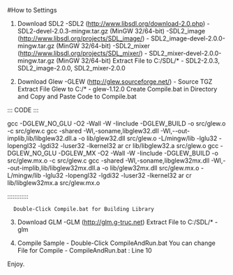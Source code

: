 #How to Settings

1. Download SDL2
     -SDL2 (http://www.libsdl.org/download-2.0.php) - SDL2-devel-2.0.3-mingw.tar.gz (MinGW 32/64-bit)
     -SDL2_image (http://www.libsdl.org/projects/SDL_image/) - SDL2_image-devel-2.0.0-mingw.tar.gz (MinGW 32/64-bit)
     -SDL2_mixer (http://www.libsdl.org/projects/SDL_mixer/) - SDL2_mixer-devel-2.0.0-mingw.tar.gz (MinGW 32/64-bit)
   Extract File to C:/SDL/* - SDL2-2.0.3, SDL2_image-2.0.0, SDL2_mixer-2.0.0
   
2. Download Glew
     -GLEW (http://glew.sourceforge.net/) - Source TGZ
   Extract File Glew to C:/* - glew-1.12.0
      Create Compile.bat in Directory and Copy and Paste Code to Compile.bat

::: CODE :::

gcc -DGLEW_NO_GLU -O2 -Wall -W -Iinclude  -DGLEW_BUILD -o src/glew.o -c src/glew.c
gcc -shared -Wl,-soname,libglew32.dll -Wl,--out-implib,lib/libglew32.dll.a    -o lib/glew32.dll src/glew.o -L/mingw/lib -lglu32 -lopengl32 -lgdi32 -luser32 -lkernel32
ar cr lib/libglew32.a src/glew.o
gcc -DGLEW_NO_GLU -DGLEW_MX -O2 -Wall -W -Iinclude  -DGLEW_BUILD -o src/glew.mx.o -c src/glew.c
gcc -shared -Wl,-soname,libglew32mx.dll -Wl,--out-implib,lib/libglew32mx.dll.a -o lib/glew32mx.dll src/glew.mx.o -L/mingw/lib -lglu32 -lopengl32 -lgdi32 -luser32 -lkernel32
ar cr lib/libglew32mx.a src/glew.mx.o

::::::::::::

      Double-Click Compile.bat for Building Library
      
3. Download GLM
     -GLM (http://glm.g-truc.net)
   Extract File to C:/SDL/* - glm
   
4. Compile Sample - Double-Click CompileAndRun.bat
   You can change File for Compile - CompileAndRun.bat : Line 10

Enjoy.
